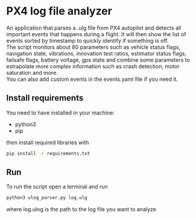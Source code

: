 # PX4 log file analyzer
An application that parses a .ulg file from PX4 autopilot and detects all important events that happens during a flight. It will then show the list of events sorted by timestamp to quickly identify if something is off.  
The script monitors about 80 parameters such as vehicle status flags, navigation state, vibrations, innovation test ratios, estimator status flags, failsafe flags, battery voltage, gps state and combine some parameters to estrapolate more complex information such as crash detection, motor saturation and more.  
You can also add custom events in the events.yaml file if you need it.  

## Install requirements
You need to have installed in your machine:
* python3
* pip

then install required libraries with  
```bash
pip install -r requirements.txt
```

## Run
To run the script open a terminal and run
```bash
python3 ulog_parser.py log.ulg
```
where log.ulog is the path to the log file you want to analyze
